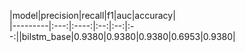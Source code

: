|model|precision|recall|f1|auc|accuracy|                                                                                                                                                               
|---------|:---:|:----:|:--:|:--:|:--:||bilstm_base|0.9380|0.9380|0.9380|0.6953|0.9380|
